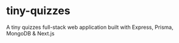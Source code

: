 # tiny-quizzes
A tiny quizzes full-stack web application built with Express, Prisma, MongoDB &amp; Next.js
